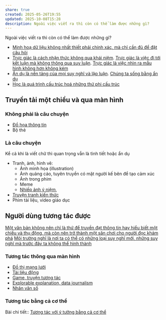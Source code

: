 ```yaml
---
share: true
created: 2025-05-26T19:55
updated: 2025-10-08T15:28
description: Ngoài việc viết ra thì còn có thể làm được những gì?
---
```

Ngoài việc viết ra thì còn có thể làm được những gì? 
- [Minh hoạ dữ liệu không nhất thiết phải chính xác, mà chỉ cần đủ để đặt câu hỏi](../../../%E2%9A%A1Hi%E1%BB%83u%20bi%E1%BA%BFt%20s%C3%A2u/Ngh%C4%A9%20v%E1%BB%81%20vi%E1%BB%87c%20ngh%C4%A9/M%C3%B4i%20tr%C6%B0%E1%BB%9Dng%20ngh%C4%A9,%20nh%E1%BA%ADn%20th%E1%BB%A9c%20t%C4%83ng%20c%C6%B0%E1%BB%9Dng/C%C3%B4ng%20c%E1%BB%A5%20ngh%C4%A9/Minh%20ho%E1%BA%A1%20d%E1%BB%AF%20li%E1%BB%87u%20kh%C3%B4ng%20nh%E1%BA%A5t%20thi%E1%BA%BFt%20ph%E1%BA%A3i%20ch%C3%ADnh%20x%C3%A1c,%20m%C3%A0%20ch%E1%BB%89%20c%E1%BA%A7n%20%C4%91%E1%BB%A7%20%C4%91%E1%BB%83%20%C4%91%E1%BA%B7t%20c%C3%A2u%20h%E1%BB%8Fi.md)
- [Trực giác là cách nhận thức không qua khái niệm](../../../%E2%9A%A1Hi%E1%BB%83u%20bi%E1%BA%BFt%20s%C3%A2u/Ngh%C4%A9%20v%E1%BB%81%20vi%E1%BB%87c%20ngh%C4%A9/Khoa%20h%E1%BB%8Dc%20nh%E1%BA%ADn%20th%E1%BB%A9c/M%E1%BA%ABu%20h%C3%ACnh,%20tr%E1%BB%B1c%20gi%C3%A1c/Tr%E1%BB%B1c%20gi%C3%A1c%20l%C3%A0%20c%C3%A1ch%20nh%E1%BA%ADn%20th%E1%BB%A9c%20kh%C3%B4ng%20qua%20kh%C3%A1i%20ni%E1%BB%87m.md). [Trực giác là việc đi tới kết luận mà không thông qua suy luận](../../../%E2%9A%A1Hi%E1%BB%83u%20bi%E1%BA%BFt%20s%C3%A2u/Ngh%C4%A9%20v%E1%BB%81%20vi%E1%BB%87c%20ngh%C4%A9/Khoa%20h%E1%BB%8Dc%20nh%E1%BA%ADn%20th%E1%BB%A9c/M%E1%BA%ABu%20h%C3%ACnh,%20tr%E1%BB%B1c%20gi%C3%A1c/Tr%E1%BB%B1c%20gi%C3%A1c%20l%C3%A0%20vi%E1%BB%87c%20%C4%91i%20t%E1%BB%9Bi%20k%E1%BA%BFt%20lu%E1%BA%ADn%20m%C3%A0%20kh%C3%B4ng%20th%C3%B4ng%20qua%20suy%20lu%E1%BA%ADn.md). [Trực giác là việc nhìn ra mẫu hình không hơn không kém](../../../%E2%9A%A1Hi%E1%BB%83u%20bi%E1%BA%BFt%20s%C3%A2u/Ngh%C4%A9%20v%E1%BB%81%20vi%E1%BB%87c%20ngh%C4%A9/Khoa%20h%E1%BB%8Dc%20nh%E1%BA%ADn%20th%E1%BB%A9c/M%E1%BA%ABu%20h%C3%ACnh,%20tr%E1%BB%B1c%20gi%C3%A1c/Tr%E1%BB%B1c%20gi%C3%A1c%20l%C3%A0%20vi%E1%BB%87c%20nh%C3%ACn%20ra%20m%E1%BA%ABu%20h%C3%ACnh%20kh%C3%B4ng%20h%C6%A1n%20kh%C3%B4ng%20k%C3%A9m.md)
- [Ẩn dụ là nền tảng của mọi suy nghĩ và lập luận](../../../%E2%9A%A1Hi%E1%BB%83u%20bi%E1%BA%BFt%20s%C3%A2u/Ngh%C4%A9%20v%E1%BB%81%20vi%E1%BB%87c%20ngh%C4%A9/Khoa%20h%E1%BB%8Dc%20nh%E1%BA%ADn%20th%E1%BB%A9c/%E1%BA%A8n%20d%E1%BB%A5/%E1%BA%A8n%20d%E1%BB%A5%20l%C3%A0%20n%E1%BB%81n%20t%E1%BA%A3ng%20c%E1%BB%A7a%20m%E1%BB%8Di%20suy%20ngh%C4%A9%20v%C3%A0%20l%E1%BA%ADp%20lu%E1%BA%ADn.md). [Chúng ta sống bằng ẩn dụ](../../../%E2%9A%A1Hi%E1%BB%83u%20bi%E1%BA%BFt%20s%C3%A2u/Ngh%C4%A9%20v%E1%BB%81%20vi%E1%BB%87c%20ngh%C4%A9/Khoa%20h%E1%BB%8Dc%20nh%E1%BA%ADn%20th%E1%BB%A9c/%E1%BA%A8n%20d%E1%BB%A5/Ch%C3%BAng%20ta%20s%E1%BB%91ng%20b%E1%BA%B1ng%20%E1%BA%A9n%20d%E1%BB%A5.md)
- [Học là quá trình cấu trúc hoá những thứ phi cấu trúc](../../../%E2%9A%A1Hi%E1%BB%83u%20bi%E1%BA%BFt%20s%C3%A2u/Ngh%C4%A9%20v%E1%BB%81%20vi%E1%BB%87c%20ngh%C4%A9/H%E1%BB%8Dc%20t%E1%BA%ADp,%20hi%E1%BB%83u%20bi%E1%BA%BFt/H%E1%BB%8Dc%20l%C3%A0%20qu%C3%A1%20tr%C3%ACnh%20c%E1%BA%A5u%20tr%C3%BAc%20ho%C3%A1%20nh%E1%BB%AFng%20th%E1%BB%A9%20phi%20c%E1%BA%A5u%20tr%C3%BAc.md)

## Truyền tải một chiều và qua màn hình
### Không phải là câu chuyện 
- [Đồ họa thông tin](./%C4%90%E1%BB%93%20h%E1%BB%8Da%20th%C3%B4ng%20tin.md)
- Bộ thẻ

### Là câu chuyện 
Kể cả khi là viết chữ thì quan trọng vẫn là tình tiết hoặc ẩn dụ 

- Tranh, ảnh, hình vẽ:
	- Ảnh minh họa (illustration)
	- Ảnh quảng cáo, tuyên truyền có mặt người kế bên để tạo cảm xúc 
	- Ảnh trong phim
	- Meme
	- [Nhiếp ảnh ý niệm](https://vi.wikipedia.org/wiki/Nhi%E1%BA%BFp_%E1%BA%A3nh_%C3%BD_ni%E1%BB%87m), 
- [Truyện tranh kiến thức](./Truy%E1%BB%87n%20tranh%20ki%E1%BA%BFn%20th%E1%BB%A9c.md)
- Phim tài liệu, video giáo dục 

## Người dùng tương tác được
[Một văn bản không nên chỉ là thứ để truyền đạt thông tin hay hiểu biết một chiều và thụ động, mà còn nên trở thành một sân chơi cho người đọc khám phá](../../../%E2%9A%A1Hi%E1%BB%83u%20bi%E1%BA%BFt%20s%C3%A2u/Ngh%C4%A9%20v%E1%BB%81%20vi%E1%BB%87c%20ngh%C4%A9/M%C3%B4i%20tr%C6%B0%E1%BB%9Dng%20ngh%C4%A9,%20nh%E1%BA%ADn%20th%E1%BB%A9c%20t%C4%83ng%20c%C6%B0%E1%BB%9Dng/%C4%90%E1%BB%8Dc%20v%C3%A0%20vi%E1%BA%BFt/M%E1%BB%99t%20v%C4%83n%20b%E1%BA%A3n%20kh%C3%B4ng%20n%C3%AAn%20ch%E1%BB%89%20l%C3%A0%20th%E1%BB%A9%20%C4%91%E1%BB%83%20truy%E1%BB%81n%20%C4%91%E1%BA%A1t%20th%C3%B4ng%20tin%20hay%20hi%E1%BB%83u%20bi%E1%BA%BFt%20m%E1%BB%99t%20chi%E1%BB%81u%20v%C3%A0%20th%E1%BB%A5%20%C4%91%E1%BB%99ng,%20m%C3%A0%20c%C3%B2n%20n%C3%AAn%20tr%E1%BB%9F%20th%C3%A0nh%20m%E1%BB%99t%20s%C3%A2n%20ch%C6%A1i%20cho%20ng%C6%B0%E1%BB%9Di%20%C4%91%E1%BB%8Dc%20kh%C3%A1m%20ph%C3%A1.md)
[Môi trường nghĩ là nơi ta có thể có những loại suy nghĩ mới, những suy nghĩ mà trước đây ta không thể hình thành](../../../%E2%9A%A1Hi%E1%BB%83u%20bi%E1%BA%BFt%20s%C3%A2u/Ngh%C4%A9%20v%E1%BB%81%20vi%E1%BB%87c%20ngh%C4%A9/M%C3%B4i%20tr%C6%B0%E1%BB%9Dng%20ngh%C4%A9,%20nh%E1%BA%ADn%20th%E1%BB%A9c%20t%C4%83ng%20c%C6%B0%E1%BB%9Dng/M%C3%B4i%20tr%C6%B0%E1%BB%9Dng%20ngh%C4%A9%20l%C3%A0%20n%C6%A1i%20ta%20c%C3%B3%20th%E1%BB%83%20c%C3%B3%20nh%E1%BB%AFng%20lo%E1%BA%A1i%20suy%20ngh%C4%A9%20m%E1%BB%9Bi,%20nh%E1%BB%AFng%20suy%20ngh%C4%A9%20m%C3%A0%20tr%C6%B0%E1%BB%9Bc%20%C4%91%C3%A2y%20ta%20kh%C3%B4ng%20th%E1%BB%83%20h%C3%ACnh%20th%C3%A0nh.md)

### Tương tác thông qua màn hình
- [Đồ thị mạng lưới](../../Nhu%20c%E1%BA%A7u%20c%C3%B4ng%20ngh%E1%BB%87/X%C3%A1c%20%C4%91%E1%BB%8Bnh%20m%E1%BA%ABu%20h%C3%ACnh/T%E1%BA%A1o%20%C4%91%E1%BB%93%20th%E1%BB%8B%20m%E1%BA%A1ng%20l%C6%B0%E1%BB%9Bi,%20h%E1%BB%87%20th%E1%BB%91ng%20phi%20tuy%E1%BA%BFn.md)
- [Tài liệu động](../../Nhu%20c%E1%BA%A7u%20c%C3%B4ng%20ngh%E1%BB%87/Vi%E1%BA%BFt%20v%C3%A0%20qu%E1%BA%A3n%20l%C3%BD%20n%E1%BB%99i%20dung,%20ghi%20ch%C3%BA,%20t%C3%A0i%20li%E1%BB%87u/T%C3%A0i%20li%E1%BB%87u%20%C4%91%E1%BB%99ng.md)
- [Game, truyện tương tác](../../Nhu%20c%E1%BA%A7u%20c%C3%B4ng%20ngh%E1%BB%87/Minh%20h%E1%BB%8Da,%20s%C6%A1%20%C4%91%E1%BB%93%20h%C3%B3a,%20th%E1%BB%8B%20gi%C3%A1c%20h%C3%B3a,%20t%C6%B0%C6%A1ng%20t%C3%A1c%20h%C3%B3a%20th%C3%B4ng%20tin/Game,%20truy%E1%BB%87n%20t%C6%B0%C6%A1ng%20t%C3%A1c.md)
- [Explorable explanation, data journalism](../../../%E2%9A%A1Hi%E1%BB%83u%20bi%E1%BA%BFt%20s%C3%A2u/Ngh%C4%A9%20v%E1%BB%81%20vi%E1%BB%87c%20ngh%C4%A9/M%C3%B4i%20tr%C6%B0%E1%BB%9Dng%20ngh%C4%A9,%20nh%E1%BA%ADn%20th%E1%BB%A9c%20t%C4%83ng%20c%C6%B0%E1%BB%9Dng/Explorable%20explanation%20thi%C3%AAn%20v%E1%BB%81%20to%C3%A1n,%20c%C3%B2n%20data%20journalism%20thi%C3%AAn%20v%E1%BB%81%20th%E1%BB%91ng%20k%C3%AA%20d%E1%BB%AF%20li%E1%BB%87u.md)
- [Nhân văn số](../Khoa%20h%E1%BB%8Dc%20d%E1%BB%AF%20li%E1%BB%87u/Ph%C3%A2n%20t%C3%ADch%20xu%20h%C6%B0%E1%BB%9Bng,%20x%E1%BB%AD%20l%C3%BD%20ng%C3%B4n%20ng%E1%BB%AF%20t%E1%BB%B1%20nhi%C3%AAn/M%C3%B4%20h%C3%ACnh%20ch%E1%BB%A7%20%C4%91%E1%BB%81.%20Nh%C3%A2n%20v%C4%83n%20s%E1%BB%91/Nh%C3%A2n%20v%C4%83n%20s%E1%BB%91.md)

### Tương tác bằng cả cơ thể
Bài chi tiết:: [Tương tác với ý tưởng bằng cả cơ thể](./T%C6%B0%C6%A1ng%20t%C3%A1c%20v%E1%BB%9Bi%20%C3%BD%20t%C6%B0%E1%BB%9Fng%20b%E1%BA%B1ng%20c%E1%BA%A3%20c%C6%A1%20th%E1%BB%83.md)
